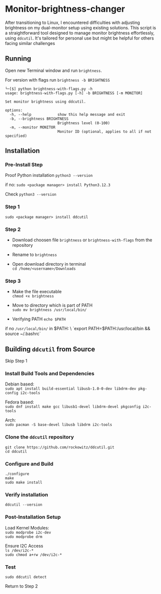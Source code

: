 # Monitor-brightness-changer
After transitioning to Linux, I encountered difficulties with adjusting brightness on my dual-monitor setup using existing solutions. This script is a straightforward tool designed to manage monitor brightness effortlessly, using `ddcutil`. It's tailored for personal use but might be helpful for others facing similar challenges

## Running
Open new Terminal window and run `brightness`.

For version with flags run `brightness -b BRIGHTNESS`

```
└─[$] python brightness-with-flags.py -h
usage: brightness-with-flags.py [-h] -b BRIGHTNESS [-m MONITOR]

Set monitor brightness using ddcutil.

options:
  -h, --help            show this help message and exit
  -b, --brightness BRIGHTNESS
                        Brightness level (0-100)
  -m, --monitor MONITOR
                        Monitor ID (optional, applies to all if not specified)

```


## Installation

### Pre-Install Step
Proof Python installation
`python3 --version`

if no: `sudo <package manager> install Python3.12.3`

Check
`python3 --version`

### Step 1
`sudo <package manager> install ddcutil`

### Step 2
- Download choosen file `brightness` or `brightness-with-flags` from the repository

- Rename to `brightness`

- Open download directory in terminal \
`cd /home/<username>/Downloads`

### Step 3
- Make the file executable \
`chmod +x brightness`

- Move to directory which is part of PATH \
`sudo mv brightness /usr/local/bin/`

- Verifying PATH `echo $PATH`

if no `/usr/local/bin/` in $PATH: \
`export PATH=$PATH:/usr/local/bin && source ~/.bashrc`




## Building `ddcutil` from Source
Skip Step 1
### Install Build Tools and Dependencies
Debian based: \
`sudo apt install build-essential libusb-1.0-0-dev libdrm-dev pkg-config i2c-tools`

Fedora based: \
`sudo dnf install make gcc libusb1-devel libdrm-devel pkgconfig i2c-tools`

Arch: \
`sudo pacman -S base-devel libusb libdrm i2c-tools`

### Clone the `ddcutil` repository
`git clone https://github.com/rockowitz/ddcutil.git` \
`cd ddcutil`

### Configure and Build
`./configure` \
`make` \
`sudo make install`

### Verify installation
`ddcutil --version`

### Post-Installation Setup
Load Kernel Modules: \
`sudo modprobe i2c-dev` \
`sudo modprobe drm`

Ensure I2C Access \
`ls /dev/i2c-*` \
`sudo chmod a+rw /dev/i2c-*`

### Test
`sudo ddcutil detect`

Return to Step 2

